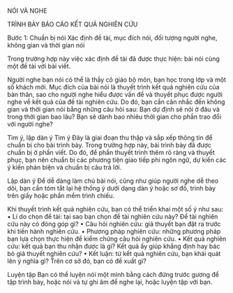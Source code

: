 NÓI VÀ NGHE

TRÌNH BÀY BÁO CÁO KẾT QUẢ NGHIÊN CỨU

Bước 1: Chuẩn bị nói
Xác định đề tài, mục đích nói, đối tượng người nghe, không gian và thời gian nói

Trong trường hợp này việc xác định đề tài đã được thực hiện: bài nói cùng một đề tài với bài viết.

Người nghe bạn nói có thể là thầy cô giáo bộ môn, bạn học trong lớp và một số khách mời. Mục đích của bài nói là thuyết trình kết quả nghiên cứu của bản thân, sao cho người nghe hiểu được vấn đề và thuyết phục được người nghe về kết quả của đề tài nghiên cứu. Do đó, bạn cần cân nhắc đến không gian và thời gian nói bằng những câu hỏi sau: Bạn dự định sẽ nói ở đâu và trong thời gian bao lâu? Bạn sẽ dành bao nhiêu thời gian cho phần trao đổi với người nghe?

Tìm ý, lập dàn ý
Tìm ý
Đây là giai đoạn thu thập và sắp xếp thông tin để chuẩn bị cho bài trình bày. Trong trường hợp này, bài trình bày đã được chuẩn bị ở phần viết. Do đó, để phần thuyết trình thêm rõ ràng và thuyết phục, bạn nên chuẩn bị các phương tiện giao tiếp phi ngôn ngữ, dự kiến các ý kiến phản biện và chuẩn bị câu trả lời.

Lập dàn ý
Để dễ dàng làm chủ bài nói, cũng như giúp người nghe dễ theo dõi, bạn cần tóm tắt lại hệ thống ý dưới dạng dàn ý hoặc sơ đồ, trình bày trên giấy hoặc phần mềm trình chiếu.

Khi thuyết trình kết quả nghiên cứu, bạn có thể triển khai một số ý như sau:
• Lí do chọn đề tài: tại sao bạn chọn đề tài nghiên cứu này? Đề tài nghiên cứu này có đóng góp gì?
• Câu hỏi nghiên cứu: giả thuyết bạn đặt ra trước khi tiến hành nghiên cứu.
• Phương pháp nghiên cứu: những phương pháp bạn lựa chọn thực hiện để kiểm chứng câu hỏi nghiên cứu.
• Kết quả nghiên cứu: kết quả bạn thu nhận được là gì? Kết quả ấy giúp khẳng định hay bác bỏ giả thuyết nghiên cứu?
• Kết luận: từ kết quả nghiên cứu, bạn khái quát lên ý nghĩa gì? Trên cơ sở đó, bạn có đề xuất gì?

Luyện tập
Bạn có thể luyện nói một mình bằng cách đứng trước gương để tập trình bày, hoặc nói và tự ghi âm để nghe lại, hoặc luyện tập với bạn.